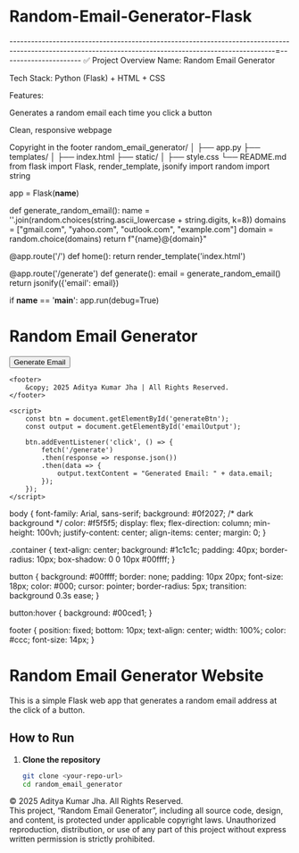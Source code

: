 # Random-Email-Generator-Flask
--------------------------------------------------------------------------------------------------------------------------------------------------------=----------------------
✅ Project Overview
Name: Random Email Generator

Tech Stack: Python (Flask) + HTML + CSS

Features:

Generates a random email each time you click a button

Clean, responsive webpage

Copyright in the footer
random_email_generator/
│
├── app.py
├── templates/
│   ├── index.html
├── static/
│   ├── style.css
└── README.md
from flask import Flask, render_template, jsonify
import random
import string

app = Flask(__name__)

def generate_random_email():
    name = ''.join(random.choices(string.ascii_lowercase + string.digits, k=8))
    domains = ["gmail.com", "yahoo.com", "outlook.com", "example.com"]
    domain = random.choice(domains)
    return f"{name}@{domain}"

@app.route('/')
def home():
    return render_template('index.html')

@app.route('/generate')
def generate():
    email = generate_random_email()
    return jsonify({'email': email})

if __name__ == '__main__':
    app.run(debug=True)
<!DOCTYPE html>
<html lang="en">
<head>
    <meta charset="UTF-8">
    <title>Random Email Generator</title>
    <link rel="stylesheet" href="{{ url_for('static', filename='style.css') }}">
</head>
<body>
    <div class="container">
        <h1>Random Email Generator</h1>
        <button id="generateBtn">Generate Email</button>
        <p id="emailOutput"></p>
    </div>

    <footer>
        &copy; 2025 Aditya Kumar Jha | All Rights Reserved.
    </footer>

    <script>
        const btn = document.getElementById('generateBtn');
        const output = document.getElementById('emailOutput');

        btn.addEventListener('click', () => {
            fetch('/generate')
            .then(response => response.json())
            .then(data => {
                output.textContent = "Generated Email: " + data.email;
            });
        });
    </script>
</body>
</html>
body {
    font-family: Arial, sans-serif;
    background: #0f2027;  /* dark background */
    color: #f5f5f5;
    display: flex;
    flex-direction: column;
    min-height: 100vh;
    justify-content: center;
    align-items: center;
    margin: 0;
}

.container {
    text-align: center;
    background: #1c1c1c;
    padding: 40px;
    border-radius: 10px;
    box-shadow: 0 0 10px #00ffff;
}

button {
    background: #00ffff;
    border: none;
    padding: 10px 20px;
    font-size: 18px;
    color: #000;
    cursor: pointer;
    border-radius: 5px;
    transition: background 0.3s ease;
}

button:hover {
    background: #00ced1;
}

footer {
    position: fixed;
    bottom: 10px;
    text-align: center;
    width: 100%;
    color: #ccc;
    font-size: 14px;
}

# Random Email Generator Website

This is a simple Flask web app that generates a random email address at the click of a button.

## How to Run

1. **Clone the repository**
   ```bash
   git clone <your-repo-url>
   cd random_email_generator

© 2025 Aditya Kumar Jha. All Rights Reserved.  
This project, “Random Email Generator”, including all source code, design, and content, is protected under applicable copyright laws. Unauthorized reproduction, distribution, or use of any part of this project without express written permission is strictly prohibited.
```


